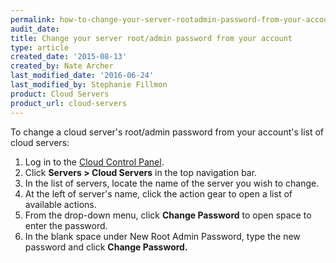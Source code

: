 ```yaml
---
permalink: how-to-change-your-server-rootadmin-password-from-your-account/
audit_date:
title: Change your server root/admin password from your account
type: article
created_date: '2015-08-13'
created_by: Nate Archer
last_modified_date: '2016-06-24'
last_modified_by: Stephanie Fillmon
product: Cloud Servers
product_url: cloud-servers
---
```


To change a cloud server's root/admin password from your account's list
of cloud servers:

1.  Log in to the [Cloud Control Panel](https://mycloud.rackspace.com/).
2.  Click **Servers > Cloud Servers** in the top navigation bar.
2.  In the list of servers, locate the name of the server you wish
    to change.
3.  At the left of server's name, click the action gear to open a list of
    available actions.
4.  From the drop-down menu, click **Change Password** to open space to
    enter the password.   
5.  In the blank space under New Root Admin Password, type the new
    password and click **Change Password.** 
